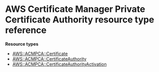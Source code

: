 # AWS Certificate Manager Private Certificate Authority resource type reference<a name="AWS_ACMPCA"></a>

**Resource types**
+ [AWS::ACMPCA::Certificate](aws-resource-acmpca-certificate.md)
+ [AWS::ACMPCA::CertificateAuthority](aws-resource-acmpca-certificateauthority.md)
+ [AWS::ACMPCA::CertificateAuthorityActivation](aws-resource-acmpca-certificateauthorityactivation.md)